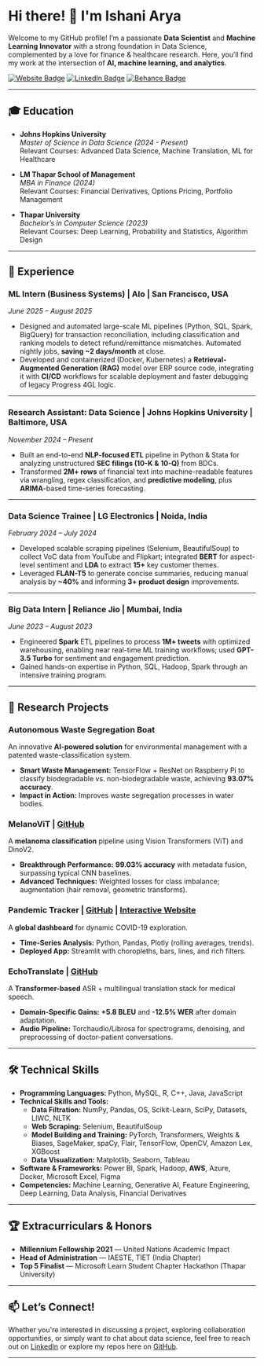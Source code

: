 # Hi there! 👋 I'm Ishani Arya

Welcome to my GitHub profile! I’m a passionate **Data Scientist** and **Machine Learning Innovator** with a strong foundation in Data Science, complemented by a love for finance & healthcare research. Here, you’ll find my work at the intersection of **AI, machine learning, and analytics**.


[![Website Badge](https://img.shields.io/badge/Website-IshaniArya-blue)](https://ishani-arya.netlify.app/) [![LinkedIn Badge](https://img.shields.io/badge/LinkedIn-IshaniArya-blue)](https://linkedin.com/in/ishani-arya) [![Behance Badge](https://img.shields.io/badge/Behance-ishani2202-blue)](https://www.behance.net/ishaniarya21)

---

## 🎓 Education

- **Johns Hopkins University**  
  *Master of Science in Data Science (2024 - Present)*  
  Relevant Courses: Advanced Data Science, Machine Translation, ML for Healthcare

- **LM Thapar School of Management**  
  *MBA in Finance (2024)*  
  Relevant Courses: Financial Derivatives, Options Pricing, Portfolio Management

- **Thapar University**  
  *Bachelor’s in Computer Science (2023)*  
  Relevant Courses: Deep Learning, Probability and Statistics, Algorithm Design

---
## 💼 Experience

### ML Intern (Business Systems) | Alo | San Francisco, USA  
*June 2025 – August 2025*  
- Designed and automated large-scale ML pipelines (Python, SQL, Spark, BigQuery) for transaction reconciliation, including classification and ranking models to detect refund/remittance mismatches. Automated nightly jobs, **saving ~2 days/month** at close.  
- Developed and containerized (Docker, Kubernetes) a **Retrieval-Augmented Generation (RAG)** model over ERP source code, integrating it with **CI/CD** workflows for scalable deployment and faster debugging of legacy Progress 4GL logic.

---

### Research Assistant: Data Science | Johns Hopkins University | Baltimore, USA  
*November 2024 – Present*  
- Built an end-to-end **NLP-focused ETL** pipeline in Python & Stata for analyzing unstructured **SEC filings (10-K & 10-Q)** from BDCs.  
- Transformed **2M+ rows** of financial text into machine-readable features via wrangling, regex classification, and **predictive modeling**, plus **ARIMA**-based time-series forecasting.

---

### Data Science Trainee | LG Electronics | Noida, India  
*February 2024 – July 2024*  
- Developed scalable scraping pipelines (Selenium, BeautifulSoup) to collect VoC data from YouTube and Flipkart; integrated **BERT** for aspect-level sentiment and **LDA** to extract **15+** key customer themes.  
- Leveraged **FLAN-T5** to generate concise summaries, reducing manual analysis by **~40%** and informing **3+ product design** improvements.

---

### Big Data Intern | Reliance Jio | Mumbai, India  
*June 2023 – August 2023*  
- Engineered **Spark** ETL pipelines to process **1M+ tweets** with optimized warehousing, enabling near real-time ML training workflows; used **GPT-3.5 Turbo** for sentiment and engagement prediction.  
- Gained hands-on expertise in Python, SQL, Hadoop, Spark through an intensive training program.

---

## 🔬 Research Projects

### Autonomous Waste Segregation Boat  
An innovative **AI-powered solution** for environmental management with a patented waste-classification system.  
- **Smart Waste Management:** TensorFlow + ResNet on Raspberry Pi to classify biodegradable vs. non-biodegradable waste, achieving **93.07% accuracy**.  
- **Impact in Action:** Improves waste segregation processes in water bodies.

### MelanoViT | [GitHub](https://github.com/ishani2202/Melanoma-Diagnosis-ViT-Metadata)  
A **melanoma classification** pipeline using Vision Transformers (ViT) and DinoV2.  
- **Breakthrough Performance:** **99.03% accuracy** with metadata fusion, surpassing typical CNN baselines.  
- **Advanced Techniques:** Weighted losses for class imbalance; augmentation (hair removal, geometric transforms).

### Pandemic Tracker | [GitHub](https://github.com/ishani2202/Covid19_Dashboard) | [Interactive Website](https://covid19dashboardx.streamlit.app/)  
A **global dashboard** for dynamic COVID-19 exploration.  
- **Time-Series Analysis:** Python, Pandas, Plotly (rolling averages, trends).  
- **Deployed App:** Streamlit with choropleths, bars, lines, and rich filters.

### EchoTranslate | [GitHub](https://github.com/ishani2202/EchoTranslate)  
A **Transformer-based** ASR + multilingual translation stack for medical speech.  
- **Domain-Specific Gains:** **+5.8 BLEU** and **-12.5% WER** after domain adaptation.  
- **Audio Pipeline:** Torchaudio/Librosa for spectrograms, denoising, and preprocessing of doctor-patient conversations.

---

## 🛠️ Technical Skills

- **Programming Languages:** Python, MySQL, R, C++, Java, JavaScript  
- **Technical Skills and Tools:**  
  - **Data Filtration:** NumPy, Pandas, OS, Scikit-Learn, SciPy, Datasets, LIWC, NLTK  
  - **Web Scraping:** Selenium, BeautifulSoup  
  - **Model Building and Training:** PyTorch, Transformers, Weights & Biases, SageMaker, spaCy, Flair, TensorFlow, OpenCV, Amazon Lex, XGBoost  
  - **Data Visualization:** Matplotlib, Seaborn, Tableau  
- **Software & Frameworks:** Power BI, Spark, Hadoop, **AWS**, Azure, Docker, Microsoft Excel, Figma  
- **Competencies:** Machine Learning, Generative AI, Feature Engineering, Deep Learning, Data Analysis, Financial Derivatives  

---

## 🏆 Extracurriculars & Honors

- **Millennium Fellowship 2021** — United Nations Academic Impact  
- **Head of Administration** — IAESTE, TIET (India Chapter)  
- **Top 5 Finalist** — Microsoft Learn Student Chapter Hackathon (Thapar University)

---

## 📫 Let’s Connect!

Whether you're interested in discussing a project, exploring collaboration opportunities, or simply want to chat about data science, feel free to reach out on [LinkedIn](https://linkedin.com/in/ishani-arya) or explore my repos here on [GitHub](https://github.com/ishani2202).

---
